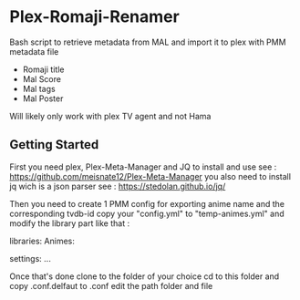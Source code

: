 # Plex-Romaji-Renamer

Bash script to retrieve metadata from MAL and import it to plex with PMM metadata file
  - Romaji title
  - Mal Score
  - Mal tags
  - Mal Poster
  
  Will likely only work with plex TV agent and not Hama

## Getting Started
First you need plex, Plex-Meta-Manager and JQ
to install and use see : https://github.com/meisnate12/Plex-Meta-Manager
you also need to install jq wich is a json parser see : https://stedolan.github.io/jq/

Then you need to create 1 PMM config for exporting anime name and the corresponding tvdb-id
copy your "config.yml" to "temp-animes.yml"
and modify the library part like that :

libraries:
  Animes:

settings:
...

Once that's done clone to the folder of your choice
cd to this folder
and copy .conf.delfaut to .conf
edit the path folder and file


